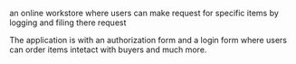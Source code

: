 an online workstore where users can make request for specific items by logging and filing there request

The application is with  an authorization form and a login form where users can  order items intetact with buyers and much more.
